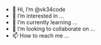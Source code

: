 - 👋 Hi, I’m @vk34code
- 👀 I’m interested in ...
- 🌱 I’m currently learning ...
- 💞️ I’m looking to collaborate on ...
- 📫 How to reach me ...

<!---
vk34code/vk34code is a ✨ special ✨ repository because its `README.md` (this file) appears on your GitHub profile.
You can click the Preview link to take a look at your changes.
--->
